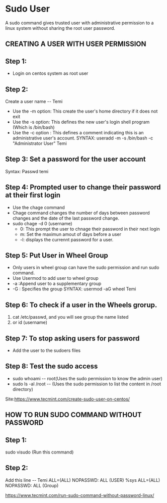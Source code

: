 # Sudo User

A sudo command gives trusted user with administrative permission to a linux system without sharing the root user password.

## CREATING A USER WITH USER PERMISSION

## Step 1:

- Login on centos system as root user

## Step 2:

Create a user name -- Temi

- Use the -m option: This create the user's home directory if it does not exit
- Use the -s option: This defines the new user's login shell program (Which is /bin/bash)
- Use the -c option : This defines a comment indicating this is an administrative user's account.
  SYNTAX: useradd -m -s /bin/bash -c "Administrator User" Temi

## Step 3: Set a password for the user account

Syntax: Passwd temi

## Step 4: Prompted user to change their password at their first login

* Use the chage command
* Chage command changes the number of days between password changes and the date of the last password change.
* sudo chage -d 0 (username)
  - 0:  This prompt the user to chnage their password in their next login
  - m: Set the maximun amout of days before a user
  - -l: displays the currennt password for a user.

## Step 5: Put User in Wheel Group

- Only users in wheel group can have the sudo permission and run sudo command.
- Use Usermod to add user to wheel group
- -a :Append user to a supplementary group
- -G : Specifies the group
  SYNTAX: usermod -aG wheel Temi

## Step 6: To check if a user in the Wheels grorup.

1. cat /etc/passwd, and you will see group the name listed
2. or id (username)

## Step 7: To stop asking users for password

* Add the user to the sudoers files

## Step 8: Test the sudo access

- sudo whoami  -- root(Uses the sudo permission to know the admin user)
- sudo ls -al /root  -- (Uses the sudo permission to list the content in /root directory)

Site:https://www.tecmint.com/create-sudo-user-on-centos/

## HOW TO RUN SUDO COMMAND WITHOUT PASSWORD

## Step 1:

sudo visudo (Run this command)

## Step 2:

Add this line -- Temi ALL=(ALL) NOPASSWD: ALL  (USER)
                 %sys ALL=(ALL) NOPASSWD: ALL  (Group)

https://www.tecmint.com/run-sudo-command-without-password-linux/
